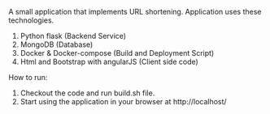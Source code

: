 A small application that implements URL shortening. Application uses these technologies.
1. Python flask (Backend Service)
2. MongoDB (Database)
3. Docker & Docker-compose (Build and Deployment Script)
4. Html and Bootstrap with angularJS (Client side code)

How to run:
1. Checkout the code and run build.sh file. 
2. Start using the application in your browser at http://localhost/

